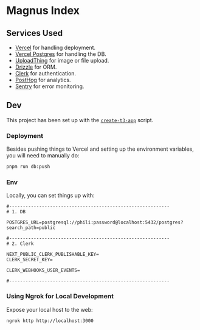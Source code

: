 # Magnus Index

## Services Used

- [Vercel](https://vercel.com) for handling deployment.
- [Vercel Postgres](https://vercel.com/docs/storage/vercel-postgres) for handling the DB.
- [UploadThing](https://uploadthing.com) for image or file upload.
- [Drizzle](https://orm.drizzle.team) for ORM.
- [Clerk](https://clerk.com) for authentication.
- [PostHog](https://posthog.com) for analytics.
- [Sentry](https://sentry.io) for error monitoring.

## Dev

This project has been set up with the [`create-t3-app`](https://create.t3.gg/) script.

### Deployment

Besides pushing things to Vercel and setting up the environment variables, you will need to manually do:

```sh
pnpm run db:push
```

### Env

Locally, you can set things up with:

```env
#-----------------------------------------------------------
# 1. DB

POSTGRES_URL=postgresql://phili:password@localhost:5432/postgres?search_path=public

#-----------------------------------------------------------
# 2. Clerk

NEXT_PUBLIC_CLERK_PUBLISHABLE_KEY=
CLERK_SECRET_KEY=

CLERK_WEBHOOKS_USER_EVENTS=

#-----------------------------------------------------------
```

### Using Ngrok for Local Development

Expose your local host to the web:

```sh
ngrok http http://localhost:3000
```
